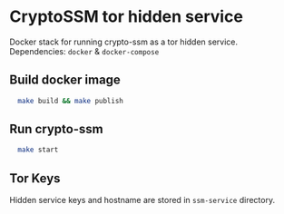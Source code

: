 # CryptoSSM tor hidden service

Docker stack for running crypto-ssm as a tor hidden service.
Dependencies: `docker` & `docker-compose`

## Build docker image

```bash
  make build && make publish
```

## Run crypto-ssm

```bash
  make start
```

## Tor Keys

Hidden service keys and hostname are stored in `ssm-service` directory.
